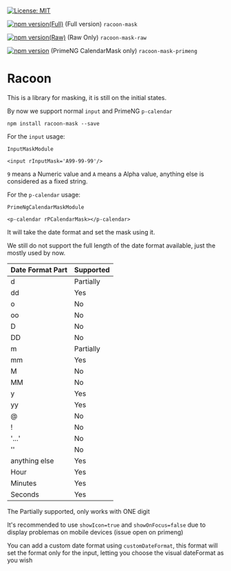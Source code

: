 [![License: MIT](https://img.shields.io/badge/License-MIT-yellow.svg)](https://opensource.org/licenses/MIT)

[![npm version(Full)](https://badge.fury.io/js/racoon-mask.svg)](https://badge.fury.io/js/racoon-mask) (Full version) `racoon-mask`

[![npm version(Raw)](https://badge.fury.io/js/racoon-mask-raw.svg)](https://badge.fury.io/js/racoon-mask-raw) (Raw Only) `racoon-mask-raw`

[![npm version](https://badge.fury.io/js/racoon-mask-primeng.svg)](https://badge.fury.io/js/racoon-mask-primeng) (PrimeNG CalendarMask only) `racoon-mask-primeng`

# Racoon

This is a library for masking, it is still on the initial states.

By now we support normal `input` and PrimeNG `p-calendar`

`npm install racoon-mask --save`

For the `input` usage:

`InputMaskModule`

`<input rInputMask='A99-99-99'/>`

`9` means a Numeric value and `A` means a Alpha value, anything else is considered as a fixed string.


For the `p-calendar` usage:

`PrimeNgCalendarMaskModule`

`<p-calendar rPCalendarMask></p-calendar>`

It will take the date format and set the mask using it.

We still do not support the full length of the date format available, just the mostly used by now.

| Date Format Part | Supported |
| :--------------- | :-------- | 
|d                 | Partially |
|dd                | Yes       |
|o                 | No        |
|oo                | No        |
|D                 | No        |
|DD                | No        |
|m                 | Partially |
|mm                | Yes       |
|M                 | No        |
|MM                | No        |
|y                 | Yes       |
|yy                | Yes       |
|@                 | No        |
|!                 | No        |
|'...'             | No        |
|''                | No        |
|anything else     | Yes       | 
|Hour              | Yes       |
|Minutes           | Yes       |
|Seconds           | Yes       |

The Partially supported, only works with ONE digit

It's recommended to use `showIcon=true` and `showOnFocus=false` due to display problemas on mobile devices (issue open on primeng)

You can add a custom date format using `customDateFormat`, this format will set the format only for the input, letting you choose the visual dateFormat as you wish


